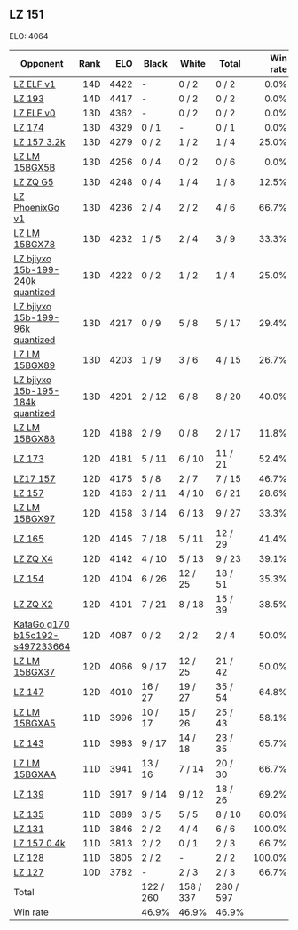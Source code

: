 ## LZ 151 ##

ELO: 4064

Opponent | Rank | ELO | Black | White | Total | Win rate
---------|-----:|----:|-------|-------|-------|-------:
[LZ ELF v1](LZ%20ELF%20v1.md) | 14D | 4422 | - | 0 / 2 | 0 / 2 | 0.0%
[LZ 193](LZ%20193.md) | 14D | 4417 | - | 0 / 2 | 0 / 2 | 0.0%
[LZ ELF v0](LZ%20ELF%20v0.md) | 13D | 4362 | - | 0 / 2 | 0 / 2 | 0.0%
[LZ 174](LZ%20174.md) | 13D | 4329 | 0 / 1 | - | 0 / 1 | 0.0%
[LZ 157 3.2k](LZ%20157%203.2k.md) | 13D | 4279 | 0 / 2 | 1 / 2 | 1 / 4 | 25.0%
[LZ LM 15BGX5B](LZ%20LM%2015BGX5B.md) | 13D | 4256 | 0 / 4 | 0 / 2 | 0 / 6 | 0.0%
[LZ ZQ G5](LZ%20ZQ%20G5.md) | 13D | 4248 | 0 / 4 | 1 / 4 | 1 / 8 | 12.5%
[LZ PhoenixGo v1](LZ%20PhoenixGo%20v1.md) | 13D | 4236 | 2 / 4 | 2 / 2 | 4 / 6 | 66.7%
[LZ LM 15BGX78](LZ%20LM%2015BGX78.md) | 13D | 4232 | 1 / 5 | 2 / 4 | 3 / 9 | 33.3%
[LZ bjiyxo 15b-199-240k quantized](LZ%20bjiyxo%2015b-199-240k%20quantized.md) | 13D | 4222 | 0 / 2 | 1 / 2 | 1 / 4 | 25.0%
[LZ bjiyxo 15b-199-96k quantized](LZ%20bjiyxo%2015b-199-96k%20quantized.md) | 13D | 4217 | 0 / 9 | 5 / 8 | 5 / 17 | 29.4%
[LZ LM 15BGX89](LZ%20LM%2015BGX89.md) | 13D | 4203 | 1 / 9 | 3 / 6 | 4 / 15 | 26.7%
[LZ bjiyxo 15b-195-184k quantized](LZ%20bjiyxo%2015b-195-184k%20quantized.md) | 13D | 4201 | 2 / 12 | 6 / 8 | 8 / 20 | 40.0%
[LZ LM 15BGX88](LZ%20LM%2015BGX88.md) | 12D | 4188 | 2 / 9 | 0 / 8 | 2 / 17 | 11.8%
[LZ 173](LZ%20173.md) | 12D | 4181 | 5 / 11 | 6 / 10 | 11 / 21 | 52.4%
[LZ17 157](LZ17%20157.md) | 12D | 4175 | 5 / 8 | 2 / 7 | 7 / 15 | 46.7%
[LZ 157](LZ%20157.md) | 12D | 4163 | 2 / 11 | 4 / 10 | 6 / 21 | 28.6%
[LZ LM 15BGX97](LZ%20LM%2015BGX97.md) | 12D | 4158 | 3 / 14 | 6 / 13 | 9 / 27 | 33.3%
[LZ 165](LZ%20165.md) | 12D | 4145 | 7 / 18 | 5 / 11 | 12 / 29 | 41.4%
[LZ ZQ X4](LZ%20ZQ%20X4.md) | 12D | 4142 | 4 / 10 | 5 / 13 | 9 / 23 | 39.1%
[LZ 154](LZ%20154.md) | 12D | 4104 | 6 / 26 | 12 / 25 | 18 / 51 | 35.3%
[LZ ZQ X2](LZ%20ZQ%20X2.md) | 12D | 4101 | 7 / 21 | 8 / 18 | 15 / 39 | 38.5%
[KataGo g170 b15c192-s497233664](KataGo%20g170%20b15c192-s497233664.md) | 12D | 4087 | 0 / 2 | 2 / 2 | 2 / 4 | 50.0%
[LZ LM 15BGX37](LZ%20LM%2015BGX37.md) | 12D | 4066 | 9 / 17 | 12 / 25 | 21 / 42 | 50.0%
[LZ 147](LZ%20147.md) | 12D | 4010 | 16 / 27 | 19 / 27 | 35 / 54 | 64.8%
[LZ LM 15BGXA5](LZ%20LM%2015BGXA5.md) | 11D | 3996 | 10 / 17 | 15 / 26 | 25 / 43 | 58.1%
[LZ 143](LZ%20143.md) | 11D | 3983 | 9 / 17 | 14 / 18 | 23 / 35 | 65.7%
[LZ LM 15BGXAA](LZ%20LM%2015BGXAA.md) | 11D | 3941 | 13 / 16 | 7 / 14 | 20 / 30 | 66.7%
[LZ 139](LZ%20139.md) | 11D | 3917 | 9 / 14 | 9 / 12 | 18 / 26 | 69.2%
[LZ 135](LZ%20135.md) | 11D | 3889 | 3 / 5 | 5 / 5 | 8 / 10 | 80.0%
[LZ 131](LZ%20131.md) | 11D | 3846 | 2 / 2 | 4 / 4 | 6 / 6 | 100.0%
[LZ 157 0.4k](LZ%20157%200.4k.md) | 11D | 3813 | 2 / 2 | 0 / 1 | 2 / 3 | 66.7%
[LZ 128](LZ%20128.md) | 11D | 3805 | 2 / 2 | - | 2 / 2 | 100.0%
[LZ 127](LZ%20127.md) | 10D | 3782 | - | 2 / 3 | 2 / 3 | 66.7%
Total | | | 122 / 260 | 158 / 337 | 280 / 597 | 
Win rate| | | 46.9% | 46.9% | 46.9% | 
